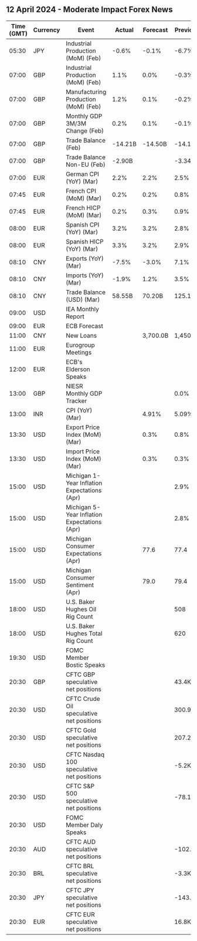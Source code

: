## 12 April 2024 - Moderate Impact Forex News

| Time (GMT) | Currency | Event | Actual | Forecast | Previous |
|------|----------|-------|--------|----------|----------|
| 05:30 | JPY | Industrial Production (MoM) (Feb) | -0.6% | -0.1% | -6.7% |
| 07:00 | GBP | Industrial Production (MoM) (Feb) | 1.1% | 0.0% | -0.3% |
| 07:00 | GBP | Manufacturing Production (MoM) (Feb) | 1.2% | 0.1% | -0.2% |
| 07:00 | GBP | Monthly GDP 3M/3M Change (Feb) | 0.2% | 0.1% | -0.1% |
| 07:00 | GBP | Trade Balance (Feb) | -14.21B | -14.50B | -14.10B |
| 07:00 | GBP | Trade Balance Non-EU (Feb) | -2.90B |  | -3.34B |
| 07:00 | EUR | German CPI (YoY) (Mar) | 2.2% | 2.2% | 2.5% |
| 07:45 | EUR | French CPI (MoM) (Mar) | 0.2% | 0.2% | 0.8% |
| 07:45 | EUR | French HICP (MoM) (Mar) | 0.2% | 0.3% | 0.9% |
| 08:00 | EUR | Spanish CPI (YoY) (Mar) | 3.2% | 3.2% | 2.8% |
| 08:00 | EUR | Spanish HICP (YoY) (Mar) | 3.3% | 3.2% | 2.9% |
| 08:10 | CNY | Exports (YoY) (Mar) | -7.5% | -3.0% | 7.1% |
| 08:10 | CNY | Imports (YoY) (Mar) | -1.9% | 1.2% | 3.5% |
| 08:10 | CNY | Trade Balance (USD) (Mar) | 58.55B | 70.20B | 125.16B |
| 09:00 | USD | IEA Monthly Report |  |  |  |
| 09:00 | EUR | ECB Forecast |  |  |  |
| 11:00 | CNY | New Loans |  | 3,700.0B | 1,450.0B |
| 11:00 | EUR | Eurogroup Meetings |  |  |  |
| 12:00 | EUR | ECB's Elderson Speaks |  |  |  |
| 13:00 | GBP | NIESR Monthly GDP Tracker |  |  | 0.0% |
| 13:00 | INR | CPI (YoY) (Mar) |  | 4.91% | 5.09% |
| 13:30 | USD | Export Price Index (MoM) (Mar) |  | 0.3% | 0.8% |
| 13:30 | USD | Import Price Index (MoM) (Mar) |  | 0.3% | 0.3% |
| 15:00 | USD | Michigan 1-Year Inflation Expectations (Apr) |  |  | 2.9% |
| 15:00 | USD | Michigan 5-Year Inflation Expectations (Apr) |  |  | 2.8% |
| 15:00 | USD | Michigan Consumer Expectations (Apr) |  | 77.6 | 77.4 |
| 15:00 | USD | Michigan Consumer Sentiment (Apr) |  | 79.0 | 79.4 |
| 18:00 | USD | U.S. Baker Hughes Oil Rig Count |  |  | 508 |
| 18:00 | USD | U.S. Baker Hughes Total Rig Count |  |  | 620 |
| 19:30 | USD | FOMC Member Bostic Speaks |  |  |  |
| 20:30 | GBP | CFTC GBP speculative net positions |  |  | 43.4K |
| 20:30 | USD | CFTC Crude Oil speculative net positions |  |  | 300.9K |
| 20:30 | USD | CFTC Gold speculative net positions |  |  | 207.2K |
| 20:30 | USD | CFTC Nasdaq 100 speculative net positions |  |  | -5.2K |
| 20:30 | USD | CFTC S&P 500 speculative net positions |  |  | -78.1K |
| 20:30 | USD | FOMC Member Daly Speaks |  |  |  |
| 20:30 | AUD | CFTC AUD speculative net positions |  |  | -102.7K |
| 20:30 | BRL | CFTC BRL speculative net positions |  |  | -3.3K |
| 20:30 | JPY | CFTC JPY speculative net positions |  |  | -143.2K |
| 20:30 | EUR | CFTC EUR speculative net positions |  |  | 16.8K |
